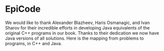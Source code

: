 EpiCode
=======

We would like to thank Alexander Blazheev, Haris Osmanagic, and Ivan Sharov for their incredible 
efforts in developing Java equivalents of the original C++ programs in our book. Thanks to their
dedication we now have Java versions of all solutions. Here is the mapping from problems
to programs, in C++ and Java.
